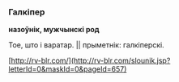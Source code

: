 ### Галкіпер
**назоўнік, мужчынскі род**

Тое, што і варатар. || прыметнік: галкіперскі.

<a rel="author">[http://rv-blr.com/](http://rv-blr.com/slounik.jsp?letterId=0&maskId=0&pageId=657)</a>
